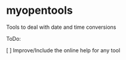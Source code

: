 # myopentools
Tools to deal with date and time conversions



ToDo:

[ ] Improve/Include the online help for any tool
